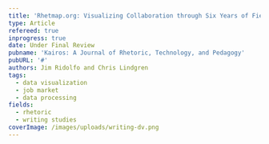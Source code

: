 ```yaml
---
title: 'Rhetmap.org: Visualizing Collaboration through Six Years of Field Data'
type: Article
refereed: true
inprogress: true
date: Under Final Review
pubname: 'Kairos: A Journal of Rhetoric, Technology, and Pedagogy'
pubURL: '#'
authors: Jim Ridolfo and Chris Lindgren
tags:
  - data visualization
  - job market
  - data processing
fields:
  - rhetoric
  - writing studies
coverImage: /images/uploads/writing-dv.png
---
```


